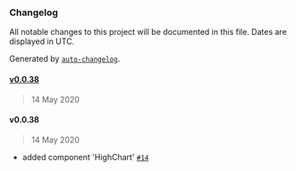 ### Changelog

All notable changes to this project will be documented in this file. Dates are displayed in UTC.

Generated by [`auto-changelog`](https://github.com/CookPete/auto-changelog).

#### [v0.0.38](https://github.com/datawizio/react-components/compare/v0.0.38...v0.0.38)

> 14 May 2020

#### v0.0.38

> 14 May 2020

- added component 'HighChart' [`#14`](https://github.com/datawizio/react-components/pull/14)
